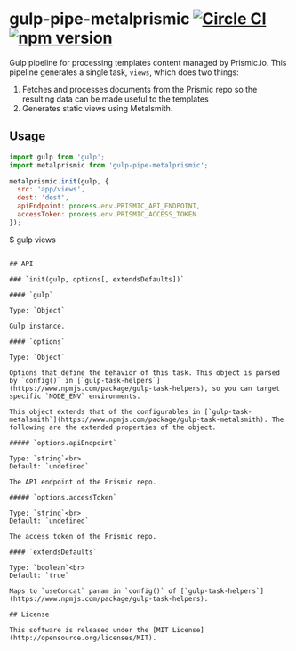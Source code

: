 # gulp-pipe-metalprismic [![Circle CI](https://circleci.com/gh/VARIANTE/gulp-pipe-metalprismic/tree/master.svg?style=svg)](https://circleci.com/gh/VARIANTE/gulp-pipe-metalprismic/tree/master) [![npm version](https://badge.fury.io/js/gulp-pipe-metalprismic.svg)](https://badge.fury.io/js/gulp-pipe-metalprismic)

Gulp pipeline for processing templates content managed by Prismic.io. This pipeline generates a single task, `views`, which does two things:

1. Fetches and processes documents from the Prismic repo so the resulting data can be made useful to the templates
2. Generates static views using Metalsmith.

## Usage

```js
import gulp from 'gulp';
import metalprismic from 'gulp-pipe-metalprismic';

metalprismic.init(gulp, {
  src: 'app/views',
  dest: 'dest',
  apiEndpoint: process.env.PRISMIC_API_ENDPOINT,
  accessToken: process.env.PRISMIC_ACCESS_TOKEN
});

```
$ gulp views
```

## API

### `init(gulp, options[, extendsDefaults])`

#### `gulp`

Type: `Object`

Gulp instance.

#### `options`

Type: `Object`

Options that define the behavior of this task. This object is parsed by `config()` in [`gulp-task-helpers`](https://www.npmjs.com/package/gulp-task-helpers), so you can target specific `NODE_ENV` environments.

This object extends that of the configurables in [`gulp-task-metalsmith`](https://www.npmjs.com/package/gulp-task-metalsmith). The following are the extended properties of the object.

##### `options.apiEndpoint`

Type: `string`<br>
Default: `undefined`

The API endpoint of the Prismic repo.

##### `options.accessToken`

Type: `string`<br>
Default: `undefined`

The access token of the Prismic repo.

#### `extendsDefaults`

Type: `boolean`<br>
Default: `true`

Maps to `useConcat` param in `config()` of [`gulp-task-helpers`](https://www.npmjs.com/package/gulp-task-helpers).

## License

This software is released under the [MIT License](http://opensource.org/licenses/MIT).
